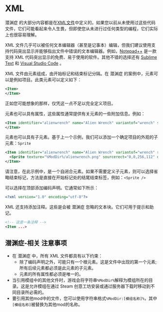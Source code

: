 # XML

潜渊症 的大部分内容都是在[XML文件](https://baike.baidu.com/item/可扩展标记语言)中定义的。如果您以前从未使用过这些代码文件，它们可能看起来令人生畏，但即使您从未进行过任何类型的编程，它们实际上也很容易理解。

XML 文件几乎可以被任何文本编辑器（甚至是记事本）编辑，但我们建议使用支持代码突出显示并能够指出文件中错误的文本编辑器。例如，[Notepad++](https://notepad-plus-plus.org/) 是一款支持 XML 代码突出显示的免费、易于使用的软件。其他不错的选择还有 [Sublime Text](https://sublimetext.com/) 和 [Visual Studio Code](https://code.visualstudio.com/) 。

XML 文件由元素组成，由开始标记和结束标记分隔。在 潜渊症 的案例中，元素可以是例如项目。此类元素可以定义如下：

```xml
<Item>
</Item>
```

正如您可能想象的那样，仅凭这一点不足以完全定义项目。

元素也可以具有属性，这些属性通常提供有关元素的一些附加信息。例如：

```xml
<Item identifier="alienwrench" name="Alien Wrench" variantof="wrench" scale="0.2">
</Item>
```

元素也可以具有子元素。基于上一个示例，我们可以添加一个确定项目的外观的子元素：`Sprite`

```xml
<Item identifier="alienwrench" name="Alien Wrench" variantof="wrench" scale="0.2">
  <Sprite texture="%ModDir%/alienwrench.png" sourcerect="0,0,256,112" depth="0.55" origin="0.5,0.1" scale="0.1" />
</Item>
```

请注意，在此示例中，是一个自闭合元素。如果不需要定义子元素，则可以选择省略结束标记，方法是直接在开始标记处的结尾结束标签，例如：`<Sprite />`

可以选择在顶部添加编码声明。它通常如下所示：
```xml
<?xml version="1.0" encoding="utf-8"?>
```

XML 还支持添加注释。这些是会被 潜渊症 忽略的文本块。它们可用于提示和助记。
```xml
<!-- 这是一条注释 -->
<Item ...>
```

## 潜渊症-相关 注意事项

- 在 潜渊症 中，所有 XML 文件都具有以下约束：
  - 除了编码声明之外，可能只有一个根元素。这是文件中出现的第一个元素;所有后续元素都必须是此元素的子元素。
  - 元素的所有属性都必须是唯一的。
- 当引用模组中的其他文件时，游戏会将字符串`%ModDir%`解释为模组所在的目录。这是允许模组在通过 Steam 创意工坊安装或通过服务器下载时移动到不同目录所必需的。
- 要引用其他mod中的文件，您可以使用字符串格式`%ModDir:[模组名称]%`，其中`[模组名称]`被替换为其他mod的名称。
